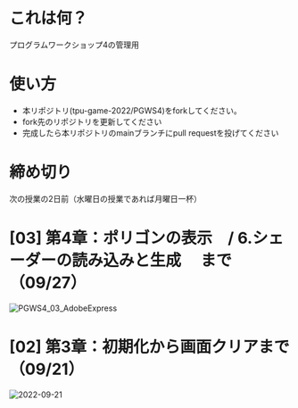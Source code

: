 # これは何？
プログラムワークショップ4の管理用

# 使い方

- 本リポジトリ(tpu-game-2022/PGWS4)をforkしてください。
- fork先のリポジトリを更新してください
- 完成したら本リポジトリのmainブランチにpull requestを投げてください


# 締め切り
次の授業の2日前（水曜日の授業であれば月曜日一杯）


# [03] 第4章：ポリゴンの表示　/ 6.シェーダーの読み込みと生成 　まで（09/27）

![PGWS4_03_AdobeExpress](https://user-images.githubusercontent.com/103874162/193178303-200f4ca4-4f8d-40aa-a2b6-6932768a7b08.gif)


# [02] 第3章：初期化から画面クリアまで（09/21）

![2022-09-21](https://user-images.githubusercontent.com/103874162/191472908-105389c0-634a-4ee4-9f90-0442512c53e0.png)
